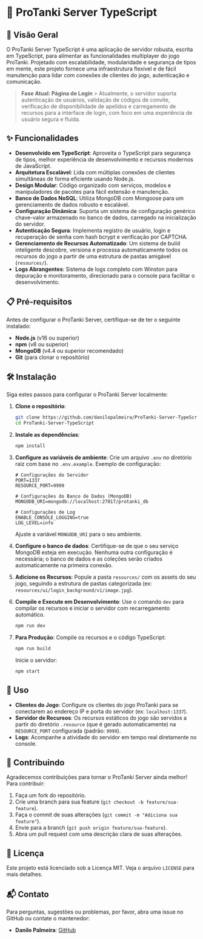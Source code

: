 # 🚀 ProTanki Server TypeScript

## 🌟 Visão Geral

O ProTanki Server TypeScript é uma aplicação de servidor robusta, escrita em TypeScript, para alimentar as funcionalidades multiplayer do jogo ProTanki. Projetado com escalabilidade, modularidade e segurança de tipos em mente, este projeto fornece uma infraestrutura flexível e de fácil manutenção para lidar com conexões de clientes do jogo, autenticação e comunicação.

> **Fase Atual: Página de Login** > Atualmente, o servidor suporta autenticação de usuários, validação de códigos de convite, verificação de disponibilidade de apelidos e carregamento de recursos para a interface de login, com foco em uma experiência de usuário segura e fluida.

## ✨ Funcionalidades

- **Desenvolvido em TypeScript**: Aproveita o TypeScript para segurança de tipos, melhor experiência de desenvolvimento e recursos modernos de JavaScript.
- **Arquitetura Escalável**: Lida com múltiplas conexões de clientes simultâneas de forma eficiente usando Node.js.
- **Design Modular**: Código organizado com serviços, modelos e manipuladores de pacotes para fácil extensão e manutenção.
- **Banco de Dados NoSQL**: Utiliza MongoDB com Mongoose para um gerenciamento de dados robusto e escalável.
- **Configuração Dinâmica**: Suporta um sistema de configuração genérico chave-valor armazenado no banco de dados, carregado na inicialização do servidor.
- **Autenticação Segura**: Implementa registro de usuário, login e recuperação de senha com hash bcrypt e verificação por CAPTCHA.
- **Gerenciamento de Recursos Automatizado**: Um sistema de build inteligente descobre, versiona e processa automaticamente todos os recursos do jogo a partir de uma estrutura de pastas amigável (`resources/`).
- **Logs Abrangentes**: Sistema de logs completo com Winston para depuração e monitoramento, direcionado para o console para facilitar o desenvolvimento.

## 📋 Pré-requisitos

Antes de configurar o ProTanki Server, certifique-se de ter o seguinte instalado:

- **Node.js** (v16 ou superior)
- **npm** (v8 ou superior)
- **MongoDB** (v4.4 ou superior recomendado)
- **Git** (para clonar o repositório)

## 🛠️ Instalação

Siga estes passos para configurar o ProTanki Server localmente:

1.  **Clone o repositório**:

    ```sh
    git clone https://github.com/danilopalmeira/ProTanki-Server-TypeScript.git
    cd ProTanki-Server-TypeScript
    ```

2.  **Instale as dependências**:

    ```sh
    npm install
    ```

3.  **Configure as variáveis de ambiente**:
    Crie um arquivo `.env` no diretório raiz com base no `.env.example`. Exemplo de configuração:

    ```env
    # Configurações do Servidor
    PORT=1337
    RESOURCE_PORT=9999

    # Configurações do Banco de Dados (MongoDB)
    MONGODB_URI=mongodb://localhost:27017/protanki_db

    # Configurações de Log
    ENABLE_CONSOLE_LOGGING=true
    LOG_LEVEL=info
    ```

    Ajuste a variável `MONGODB_URI` para o seu ambiente.

4.  **Configure o banco de dados**:
    Certifique-se de que o seu serviço MongoDB esteja em execução. Nenhuma outra configuração é necessária; o banco de dados e as coleções serão criados automaticamente na primeira conexão.

5.  **Adicione os Recursos**:
    Popule a pasta `resources/` com os assets do seu jogo, seguindo a estrutura de pastas categorizada (ex: `resources/ui/login_background/v1/image.jpg`).

6.  **Compile e Execute em Desenvolvimento**:
    Use o comando `dev` para compilar os recursos e iniciar o servidor com recarregamento automático.

    ```sh
    npm run dev
    ```

7.  **Para Produção**:
    Compile os recursos e o código TypeScript:
    ```sh
    npm run build
    ```
    Inicie o servidor:
    ```sh
    npm start
    ```

## 🚀 Uso

- **Clientes do Jogo**: Configure os clientes do jogo ProTanki para se conectarem ao endereço IP e porta do servidor (ex: `localhost:1337`).
- **Servidor de Recursos**: Os recursos estáticos do jogo são servidos a partir do diretório `.resource` (que é gerado automaticamente) na `RESOURCE_PORT` configurada (padrão: `9999`).
- **Logs**: Acompanhe a atividade do servidor em tempo real diretamente no console.

## 🤝 Contribuindo

Agradecemos contribuições para tornar o ProTanki Server ainda melhor! Para contribuir:

1.  Faça um fork do repositório.
2.  Crie uma branch para sua feature (`git checkout -b feature/sua-feature`).
3.  Faça o commit de suas alterações (`git commit -m "Adiciona sua feature"`).
4.  Envie para a branch (`git push origin feature/sua-feature`).
5.  Abra um pull request com uma descrição clara de suas alterações.

## 📜 Licença

Este projeto está licenciado sob a Licença MIT. Veja o arquivo `LICENSE` para mais detalhes.

## 📬 Contato

Para perguntas, sugestões ou problemas, por favor, abra uma issue no GitHub ou contate o mantenedor:

- **Danilo Palmeira**: [GitHub](https://github.com/danilopalmeira)

